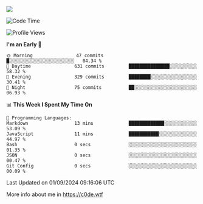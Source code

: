 <a href="https://wakatime.com"><img src="https://wakatime.com/share/@c0dezin/b7f18a7c-ab3a-40b8-8bc7-b1b7bf71f1d6.svg" /></a>

<!--START_SECTION:waka-->
![Code Time](http://img.shields.io/badge/Code%20Time-78%20hrs%2019%20mins-blue)

![Profile Views](http://img.shields.io/badge/Profile%20Views-0-blue)

**I'm an Early 🐤** 

```text
🌞 Morning                47 commits          █░░░░░░░░░░░░░░░░░░░░░░░░   04.34 % 
🌆 Daytime                631 commits         ███████████████░░░░░░░░░░   58.32 % 
🌃 Evening                329 commits         ████████░░░░░░░░░░░░░░░░░   30.41 % 
🌙 Night                  75 commits          ██░░░░░░░░░░░░░░░░░░░░░░░   06.93 % 
```


📊 **This Week I Spent My Time On** 

```text
💬 Programming Languages: 
Markdown                 13 mins             █████████████░░░░░░░░░░░░   53.09 % 
JavaScript               11 mins             ███████████░░░░░░░░░░░░░░   44.97 % 
Bash                     0 secs              ░░░░░░░░░░░░░░░░░░░░░░░░░   01.35 % 
JSON                     0 secs              ░░░░░░░░░░░░░░░░░░░░░░░░░   00.47 % 
Git Config               0 secs              ░░░░░░░░░░░░░░░░░░░░░░░░░   00.09 % 
```


 Last Updated on 01/09/2024 09:16:06 UTC
<!--END_SECTION:waka-->

More info about me in https://c0de.wtf
